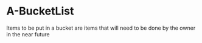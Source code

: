 # A-BucketList
Items to be put in a bucket are items that will need to be done by the owner in the near future 
